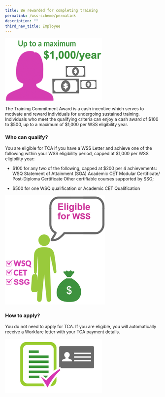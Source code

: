 ```yaml
---
title: Be rewarded for completing training
permalink: /wss-scheme/permalink
description: ""
third_nav_title: Employee
---
```

![](/images/WSS4.png)

The Training Commitment Award is a cash incentive which serves to motivate and reward individuals for undergoing sustained training. Individuals who meet the qualifying criteria can enjoy a cash award of $100 to $500, up to a maximum of $1,000 per WSS eligibility year.

### Who can qualify?
You are eligible for TCA if you have a WSS Letter and achieve one of the following within your WSS eligibility period, capped at $1,000 per WSS eligibility year:

* $100 for any two of the following, capped at $200 per 4 achievements:
WSQ Statement of Attainment (SOA)
Academic CET Modular Certificate/ Post-Diploma Certificate
Other certifiable courses supported by SSG;

* $500 for one WSQ qualification or Academic CET Qualification

![](/images/WSS5.png)

### How to apply?

You do not need to apply for TCA. If you are eligible, you will automatically receive a Workfare letter with your TCA payment details.

![](/images/wss6.png)